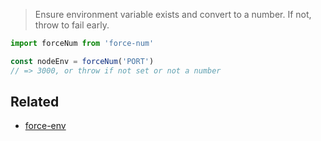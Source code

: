 > Ensure environment variable exists and convert to a number. If not, throw to fail early.

```ts
import forceNum from 'force-num'

const nodeEnv = forceNum('PORT')
// => 3000, or throw if not set or not a number
```

## Related

- [force-env](https://github.com/stevemao/force-env)

